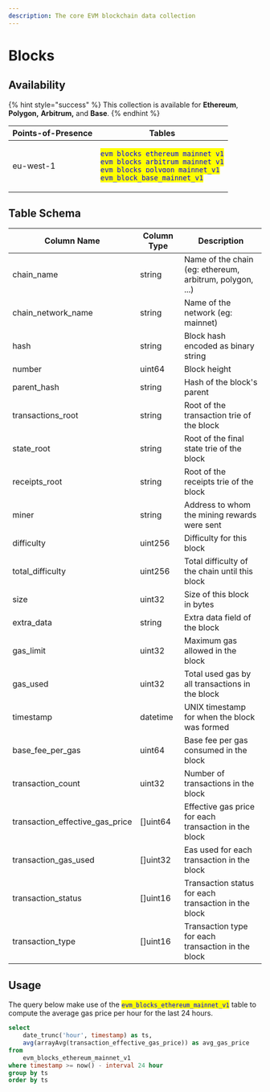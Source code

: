 ```yaml
---
description: The core EVM blockchain data collection
---
```


# Blocks

## Availability

{% hint style="success" %}
This collection is available for **Ethereum**, **Polygon,** **Arbitrum,** and **Base**.
{% endhint %}



| Points-of-Presence | Tables                                                                                                                                                                                                                                                                                                                        |
| ------------------ | ----------------------------------------------------------------------------------------------------------------------------------------------------------------------------------------------------------------------------------------------------------------------------------------------------------------------------- |
| eu-west-1          | <p><mark style="color:blue;"><code>evm_blocks_ethereum_mainnet_v1</code></mark><br><mark style="color:blue;"><code>evm_blocks_arbitrum_mainnet_v1</code></mark><br><mark style="color:blue;"><code>evm_blocks_polygon_mainnet_v1</code></mark><br><mark style="color:blue;"><code>evm_block_base_mainnet_v1</code></mark></p> |



## Table Schema

<table data-full-width="true"><thead><tr><th>Column Name</th><th>Column Type</th><th>Description</th></tr></thead><tbody><tr><td>chain_name</td><td>string</td><td>Name of the chain (eg: ethereum, arbitrum, polygon, ...)</td></tr><tr><td>chain_network_name</td><td>string</td><td>Name of the network (eg: mainnet)</td></tr><tr><td>hash</td><td>string</td><td>Block hash encoded as binary string</td></tr><tr><td>number</td><td>uint64</td><td>Block height</td></tr><tr><td>parent_hash</td><td>string</td><td>Hash of the block's parent</td></tr><tr><td>transactions_root</td><td>string</td><td>Root of the transaction trie of the block</td></tr><tr><td>state_root</td><td>string</td><td>Root of the final state trie of the block</td></tr><tr><td>receipts_root</td><td>string</td><td>Root of the receipts trie of the block</td></tr><tr><td>miner</td><td>string</td><td>Address to whom the mining rewards were sent</td></tr><tr><td>difficulty</td><td>uint256</td><td>Difficulty for this block</td></tr><tr><td>total_difficulty</td><td>uint256</td><td>Total difficulty of the chain until this block</td></tr><tr><td>size</td><td>uint32</td><td>Size of this block in bytes</td></tr><tr><td>extra_data</td><td>string</td><td>Extra data field of the block</td></tr><tr><td>gas_limit</td><td>uint32</td><td>Maximum gas allowed in the block</td></tr><tr><td>gas_used</td><td>uint32</td><td>Total used gas by all transactions in the block</td></tr><tr><td>timestamp</td><td>datetime</td><td>UNIX timestamp for when the block was formed</td></tr><tr><td>base_fee_per_gas</td><td>uint64</td><td>Base fee per gas consumed in the block</td></tr><tr><td>transaction_count</td><td>uint32</td><td>Number of transactions in the block</td></tr><tr><td>transaction_effective_gas_price</td><td>[]uint64</td><td>Effective gas price for each transaction in the block</td></tr><tr><td>transaction_gas_used</td><td>[]uint32</td><td>Eas used for each transaction in the block</td></tr><tr><td>transaction_status</td><td>[]uint16</td><td>Transaction status for each transaction in the block</td></tr><tr><td>transaction_type</td><td>[]uint16</td><td>Transaction type for each transaction in the block</td></tr></tbody></table>

## Usage

The query below make use of the <mark style="color:blue;">`evm_blocks_ethereum_mainnet_v1`</mark> table to compute the average gas price per hour for the last 24 hours.

```sql
select
    date_trunc('hour', timestamp) as ts,
    avg(arrayAvg(transaction_effective_gas_price)) as avg_gas_price
from
    evm_blocks_ethereum_mainnet_v1
where timestamp >= now() - interval 24 hour
group by ts
order by ts
```

